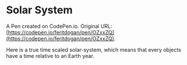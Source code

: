 # Solar System

A Pen created on CodePen.io. Original URL: [https://codepen.io/feritdogan/pen/OZxxZQ](https://codepen.io/feritdogan/pen/OZxxZQ).

Here is a true time scaled solar-system, which means that every objects have a time relative to an Earth year.
